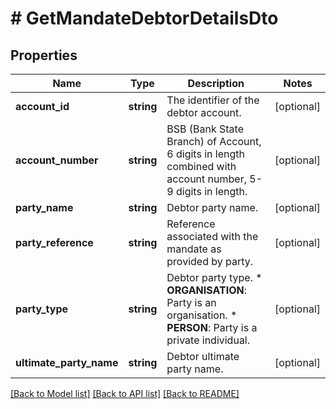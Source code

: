 # # GetMandateDebtorDetailsDto

## Properties

Name | Type | Description | Notes
------------ | ------------- | ------------- | -------------
**account_id** | **string** | The identifier of the debtor account. | [optional]
**account_number** | **string** | BSB (Bank State Branch) of Account, 6 digits in length combined with account number, 5-9 digits in length. | [optional]
**party_name** | **string** | Debtor party name. | [optional]
**party_reference** | **string** | Reference associated with the mandate as provided by party. | [optional]
**party_type** | **string** | Debtor party type.  * **ORGANISATION**: Party is an organisation.  * **PERSON**: Party is a private individual. | [optional]
**ultimate_party_name** | **string** | Debtor ultimate party name. | [optional]

[[Back to Model list]](../../README.md#models) [[Back to API list]](../../README.md#endpoints) [[Back to README]](../../README.md)
